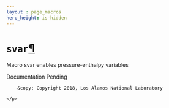 ```yaml
---
layout : page_macros
hero_height: is-hidden
---
```


<h1><code class="docutils literal notranslate"><span class="pre">svar</span></code><a class="headerlink" href="#svar" title="Permalink to this headline">¶</a></h1>
<p>Macro svar enables pressure-enthalpy variables</p>
<p>Documentation Pending</p>
  <div role="contentinfo">
    <p>
        
        &copy; Copyright 2018, Los Alamos National Laboratory

    </p>
  </div>